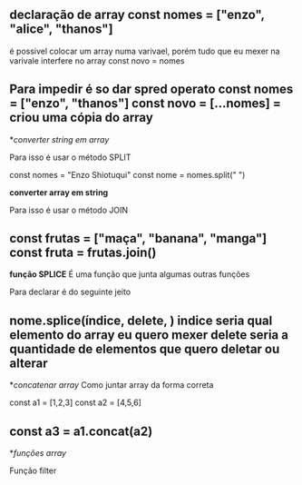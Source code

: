 **declaração de array**
const nomes = ["enzo", "alice", "thanos"]
-------------------------------------------------------------------------

é possivel colocar um array numa varivael, porém tudo que eu mexer na varivale interfere no array
const novo = nomes

Para impedir é so dar spred operato
const nomes = ["enzo", "thanos"]
const novo = [...nomes] = criou uma cópia do array 
-----------------------------------------------------------------------------------------------
**converter string em array*

Para isso é usar o método SPLIT

const nomes = "Enzo Shiotuqui"
const nome = nomes.split(" ")


**converter array em string**

Para isso é usar o método JOIN

const frutas = ["maça", "banana", "manga"]
const fruta = frutas.join()
--------------------------------------------------------------------------------------------------------
**função SPLICE**
É uma função que junta algumas outras funções

Para declarar é do seguinte jeito 

nome.splice(índice, delete, )
indice seria qual elemento do array eu quero mexer
delete seria a quantidade de elementos que quero deletar ou alterar
------------------------------------------------------------------------------------------------------------
**concatenar array*
Como juntar array da forma correta 

const a1 = [1,2,3]
const a2 = [4,5,6]

const a3 = a1.concat(a2)
----------------------------------------------------------------------------------------------------------------
**funções array*

Função filter

